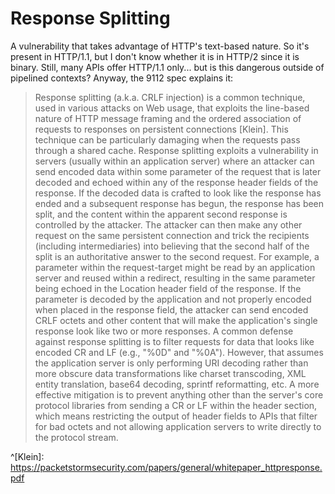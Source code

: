 # Response Splitting
A vulnerability that takes advantage of HTTP's text-based nature. So it's present in HTTP/1.1, but I don't know whether it is in HTTP/2 since it is binary. Still, many APIs offer HTTP/1.1 only... but is this dangerous outside of pipelined contexts? Anyway, the 9112 spec explains it:

> Response splitting (a.k.a. CRLF injection) is a common technique, used in various attacks on Web usage, that exploits the line-based nature of HTTP message framing and the ordered association of requests to responses on persistent connections [Klein]. This technique can be particularly damaging when the requests pass through a shared cache.
  Response splitting exploits a vulnerability in servers (usually within an application server) where an attacker can send encoded data within some parameter of the request that is later decoded and echoed within any of the response header fields of the response. If the decoded data is crafted to look like the response has ended and a subsequent response has begun, the response has been split, and the content within the apparent second response is controlled by the attacker. The attacker can then make any other request on the same persistent connection and trick the recipients (including intermediaries) into believing that the second half of the split is an authoritative answer to the second request.
  For example, a parameter within the request-target might be read by an application server and reused within a redirect, resulting in the same parameter being echoed in the Location header field of the response. If the parameter is decoded by the application and not properly encoded when placed in the response field, the attacker can send encoded CRLF octets and other content that will make the application's single response look like two or more responses.
  A common defense against response splitting is to filter requests for data that looks like encoded CR and LF (e.g., "%0D" and "%0A"). However, that assumes the application server is only performing URI decoding rather than more obscure data transformations like charset transcoding, XML entity translation, base64 decoding, sprintf reformatting, etc. A more effective mitigation is to prevent anything other than the server's core protocol libraries from sending a CR or LF within the header section, which means restricting the output of header fields to APIs that filter for bad octets and not allowing application servers to write directly to the protocol stream.

^[Klein]: https://packetstormsecurity.com/papers/general/whitepaper_httpresponse.pdf
